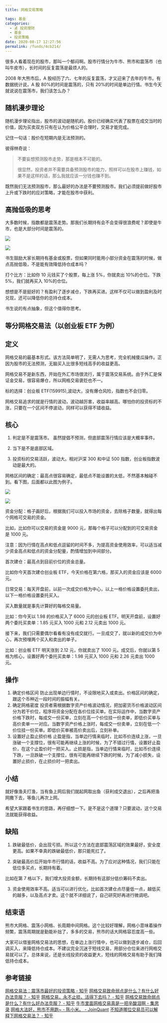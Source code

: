 ```yaml
---
title: 网格交易策略

tags: 基金
categories: 
  - 💰 投资理财
  - 基金
  - 投资策略
date: 2020-08-17 12:27:56
permalink: /funds/4cb214/
---
```

很多人看着现在的股市，那叫一个郁闷啊。股市行情分为牛市、熊市和震荡市（也叫牛皮市），长时间的反复震荡是最烦人的。

2008 年大熊市后，A 股经历了六、七年的反复震荡，才又迎来了去年的牛市。有数据统计说，A 股 80%的时间是震荡的，只有 20%的时间是单边行情。书生今天就说说在震荡市，我们该怎么办？

## 随机漫步理论

随机漫步理论指出，股市的波动是随机的。股价已经确实代表了股票在成交当时的价值，因为买卖双方只有在认为价格公平合理时，交易才能完成。

记住一句话：股价在短期内是无法预测的。

彼得林奇说：

> 不要妄想预测股市走势，那是根本不可能的。
> 
> 很显然，投资者并不需要具备预测股市的能力，照样可以在股市上赚钱，如果不是这样的话，那么我就应该一分钱也赚不到。

既然我们无法预测股市，那么最好的办法是不要预测股市。我们必须提前做好股市上升或下跌时的应对策略，才能在股市中获利。

## 高抛低吸的思考

大多数时候，指数都是震荡走势。那我们长期持有会不会变得很浪费呢？即使是牛市，也是大部分时间是震荡的。

![](https://pic3.zhimg.com/90fcebc6e1c2620c0954ff7ca9be904f_b.jpg)

![](https://pic3.zhimg.com/80/90fcebc6e1c2620c0954ff7ca9be904f_720w.jpg)

书生鼓励大家长期持有基金或股票，但如果同时能用小部分资金在震荡的时候，做点高抛低吸，不是能有效降低持仓成本吗？

打个比方：比如你 10 元钱买了个股票，每上涨 5%，你就卖出 10%的仓位。下跌 5%，我们就再买入 10%的仓位。

想想是不是挺好的？有盈利了逐步减仓，下跌再买进。这样不仅可以做到盈利及时兑现，还可以降低你的总持仓成本。

书生说的有点抽象，但这个值得你思考。

## 等分网格交易法（以创业板 ETF 为例）

## 定义
网格交易的最基本形式。该方法简单明了，无需人为思考，完全机械傻瓜操作。正因为股市的无法预测，无脑买入比很多短线高手的收益更高。

网格交易不是新东西，开始在外汇市场很流行，属于震荡交易系统。由于外汇是保证金交易，很容易爆仓，所以网格交易褒贬也不一。

标的选择：创业板 ETF(159915),波动大，没有爆仓风险，指数也不会归零。

网格交易追求的就是行情的波动，波动越厉害，收益率越高。哪怕你的投资标的不涨，只要在一个区间不停波动，同样可以获得不错收益。

## 核心

1. 判定是不是震荡市。 虽然提倡不预测，但底部震荡行情应该是大概率事件。

2. 当下是不是底部区域。 

3. 投资标的交易活跃，波动大。相对沪深 300 和中证 500 指数，创业板指数波动是最大的。

网格区间的确定：最高点很容易确定，最低点不能设置的太低，不然基本触碰不到。看下图，后面都以此图为例子。

![](https://pic1.zhimg.com/4f25a5752962c8e3c69e4aafa2a2706a_b.jpg)

![](https://pic1.zhimg.com/80/4f25a5752962c8e3c69e4aafa2a2706a_720w.jpg)

资金分配：格子画好后，根据我们可以投入市场的资金，去除格子数量，就得出每个网格可交易的资金。

比如，比如你可以交易的资金是 9000 元，那每个格子可以分配到的可交易资金是 1000 元。

注意：因为行情在高点和低点逗留的时间不多，为提高资金使用效率，可以适当减少资金高点和低点的资金分配量，酌情增加到中间部分。

首次建仓：最高点到目前价位的资金总量。

比如你今天首次建仓创业板 ETF，今天价格在第六格，那买入的资金应该是 6000 元。

日常交易：每天开盘前，以前一次成交价格为中心，以上一格价格设置委托卖出，以下一格价格设置委托买入。

买入数量就是事先计算好的每格交易量。

比如：你今天以 1.98 的价格买入了 6000 元的创业板 ETF。明天开盘前，设置好两个委托买卖单：1.85 元买入 1000 元和 2.12 元卖出 1000 元。

接下来，我们只需要偶尔看看有没有成交就行。一旦成交了，就以新的成交价为中心，再次预埋两个买入和卖出的单子。

比如：创业板 ETF 明天涨到 2.12 元，你就卖出了 1000 元。成交后，你就以第 5 格为核心，设置好两个委托买卖单：1.98 元买入 1000 元和 2.26 元卖出 1000 元。

## 操作

1. 确定价格区间
防止出现单边行情时，不设限地买入或卖出。价格区间的确定，跟这个币种近一段时间的振幅有关。
2. 确定网格密度
投资者需根据数字资产价格波动情况，把加密货币价格波动区间分为若干价位，程序将资金分配在各价位挂买单。在实际运作中，当数字资产价格下跌时，每成交一份买单，立刻在高一个价位挂一份卖单，即低价买单与高价卖单一一对应。当数字资产价格上涨时，每成交一份卖单，立刻在低一个价位挂一份买单。即低价买单被高价卖出后，立刻补单。
3. 设置好止盈止损价格
止盈是指，当单边行情来临时，比如币价连续上涨，一旦涨破一个支撑位，很有可能再继续上涨的时候，为了不错过行情，设置好止盈价，在这个止盈价时一把买入。止损是指，当单边行情来临时，比如币价连续下跌，一旦跌破一个支撑位，很有可能再继续下跌的时候，为了减小损失，设置好止损价，在止损价时一把卖出。

## 小结

就好像渔夫打渔，当有鱼上网后我们就起网取出鱼（获利成交退出），之后再把渔网撒下去，等鱼儿再次上网。

希望大家跟着书生的思路，再仔细想一下。是不是这个道理？只要波动，这个交易法就能获得收益。

## 缺陷

1. 跌破最低价，会出现亏损。所以这个方法在底部震荡区域的效果最好，安全度更高。如果不幸真的跌破最低价，那只能死扛了。

2. 突破最高价后开始牛市行情的话，收益不高。为了应对这种情况，我们只能在低位多买点，长期持有着。

比如在第 7 格以下，我们增大投资金额，长期持有这部分低价筹码不卖出。

3. 资金使用效率不高。适当可以进行优化，比如首次建仓点尽量低一点，越低买的越多，以及高点才卖。这个就不详细说了，自己研究好再进行微调吧。

## 结束语

熊市大网格、震荡小网格、长周期中间网格。这个比较好理解，网格小意味着操作频繁，震荡周期就是勤能补拙了，多多的交易，熊市的话大网格容忍度高一些。

大家可以借鉴网格交易法的思想，在单边上涨行情中，也可以做到逐步减仓，后回调买入，来降低持仓成本。不建议完全沉迷于短线交易，用部分仓位来进行网格交易就可以了。总体来说，还是长线投资的收益更大，短线的网格交易有助于我们降低持仓成本。

## 参考链接

[网格交易法：震荡市最好的投资策略 - 知乎](https://zhuanlan.zhihu.com/p/21839892)
[网格交易致命弱点是什么？有什么好办法克服？ - 知乎](https://www.zhihu.com/question/41829464)
[网格交易，永不止损，活得下去吗？ - 知乎](https://www.zhihu.com/question/40653581)
[网格交易致命弱点是什么？有什么好办法克服？ - 知乎](https://www.zhihu.com/question/41829464)
[牛市里面网格交易真是一把辛酸泪啊 - 集思录](https://www.jisilu.cn/question/307936)
[网格大法好，熊市不用跑~ - 陈小米。 - JoinQuant](https://www.joinquant.com/view/community/detail/bfe69d7413a816937eb9f6e118df2bda)
[不知道哪位交易员可以解释下网格交易法？ - 知乎](https://www.zhihu.com/question/39851961)
